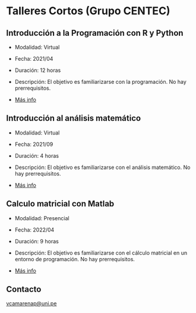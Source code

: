 # Talleres Cortos (Grupo CENTEC)



## Introducción a la Programación con R y Python

   - Modalidad: Virtual

   - Fecha: 2021/04
   
   - Duración: 12 horas
   
   - Descripción: El objetivo es familiarizarse con la programación. No hay prerrequisitos.

   - [Más info](./IntroProgramacion_CENTEC.md)


## Introducción al análisis matemático
   
   - Modalidad: Virtual
   
   - Fecha: 2021/09

   - Duración: 4 horas
   
   - Descripción: El objetivo es familiarizarse con el análisis matemático. No hay prerrequisitos.

   - [Más info](https://github.com/DanielCamarena/Cursos-Talleres/blob/main/TalleresCortos_CENTEC/IntroAnalisis_CENTEC.md)


## Calculo matricial con Matlab
   
   - Modalidad: Presencial
   
   - Fecha: 2022/04

   - Duración: 9 horas
   
   - Descripción: El objetivo es familiarizarse con el cálculo matricial en un entorno de programación. No hay prerrequisitos.

   - [Más info](https://github.com/DanielCamarena/Cursos-Talleres/blob/main/TalleresCortos_CENTEC/CalculoMatricial_CENTEC.md)

## Contacto

vcamarenap@uni.pe

